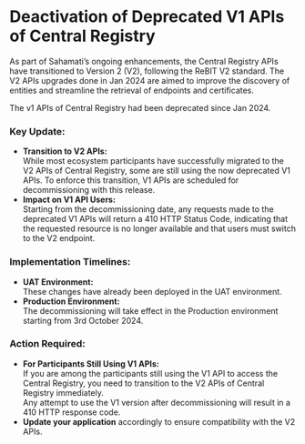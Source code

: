 # Deactivation of Deprecated V1 APIs of Central Registry

As part of Sahamati’s ongoing enhancements, the Central Registry APIs have transitioned to Version 2 (V2), following the ReBIT V2 standard. The V2 APIs upgrades done in Jan 2024 are aimed to improve the discovery of entities and streamline the retrieval of endpoints and certificates.

&#x20;The v1 APIs of Central Registry had been deprecated since Jan 2024.

### Key Update:

* **Transition to V2 APIs:**\
  While most ecosystem participants have successfully migrated to the V2 APIs of Central Registry, some are still using the now deprecated V1 APIs. To enforce this transition, V1 APIs are scheduled for decommissioning with this release.&#x20;
* **Impact on V1 API Users:**\
  Starting from the decommissioning date, any requests made to the deprecated V1 APIs will return a 410 HTTP Status Code, indicating that the requested resource is no longer available and that users must switch to the V2 endpoint.

### Implementation Timelines:

* **UAT Environment:**\
  These changes have already been deployed in the UAT environment.
* **Production Environment:**\
  The decommissioning will take effect in the Production environment starting from 3rd October 2024.

### Action Required:

* **For Participants Still Using V1 APIs:**\
  If you are among the participants still using the V1 API to access the Central Registry, you need to transition to the V2 APIs of Central Registry immediately.\
  Any attempt to use the V1 version after decommissioning will result in a 410 HTTP response code.
* **Update your application** accordingly to ensure compatibility with the V2 APIs.
